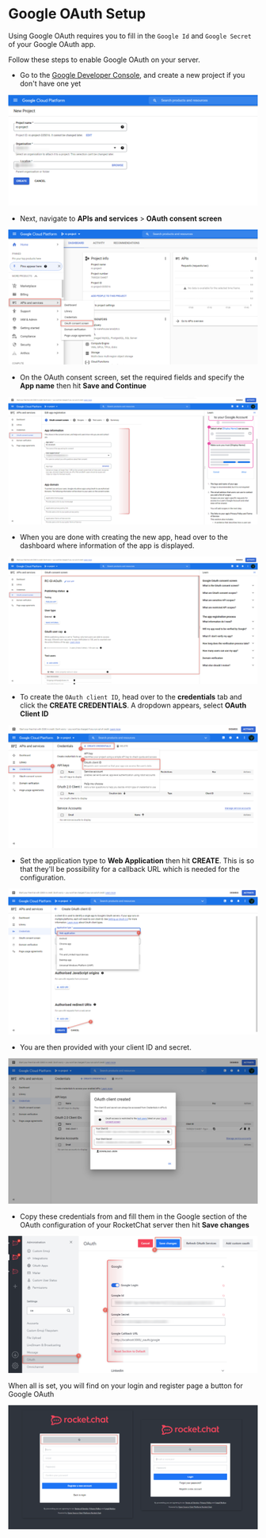 # Google OAuth Setup

Using Google OAuth requires you to fill in the `Google Id` and `Google Secret` of your Google OAuth app.

Follow these steps to enable Google OAuth on your server.

* Go to the [Google Developer Console](https://console.developers.google.com), and create a new project if you don't have one yet

![](<../../../../.gitbook/assets/image (657) (1) (1) (1) (1).png>)

* Next, navigate to **APIs and services** > **OAuth consent screen**

![](<../../../../.gitbook/assets/image (689) (1) (1).png>)

* On the OAuth consent screen, set the required fields and specify the **App name** then hit **Save and Continue**

![](<../../../../.gitbook/assets/image (640) (1) (1).png>)

* When you are done with creating the new app, head over to the dashboard where information of the app is displayed.

![](<../../../../.gitbook/assets/image (651) (1) (1).png>)

* To create the `OAuth client ID`, head over to the **credentials** tab and click the **CREATE CREDENTIALS**. A dropdown appears, select **OAuth Client ID**

![](<../../../../.gitbook/assets/image (652) (1) (1) (1).png>)

* Set the application type to **Web Application** then hit **CREATE**. This is so that they'll be possibility for a callback URL which is needed for the configuration.

![](<../../../../.gitbook/assets/image (650) (1) (1).png>)

* You are then provided with your client ID and secret.

![](<../../../../.gitbook/assets/image (642) (1) (1) (1).png>)

* Copy these credentials from and fill them in the Google section of the OAuth configuration of your RocketChat server then hit **Save changes**

![](<../../../../.gitbook/assets/image (666) (1) (1).png>)

When all is set, you will find on your login and register page a button for Google OAuth

![](<../../../../.gitbook/assets/image (680) (1) (1) (1).png>)
